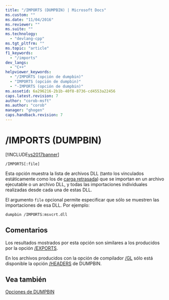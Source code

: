 ```yaml
---
title: "/IMPORTS (DUMPBIN) | Microsoft Docs"
ms.custom: ""
ms.date: "11/04/2016"
ms.reviewer: ""
ms.suite: ""
ms.technology: 
  - "devlang-cpp"
ms.tgt_pltfrm: ""
ms.topic: "article"
f1_keywords: 
  - "/imports"
dev_langs: 
  - "C++"
helpviewer_keywords: 
  - "/IMPORTS (opción de dumpbin)"
  - "IMPORTS (opción de dumpbin)"
  - "-IMPORTS (opción de dumpbin)"
ms.assetid: 6a296216-2b1b-40f8-8736-cd4553a22456
caps.latest.revision: 7
author: "corob-msft"
ms.author: "corob"
manager: "ghogen"
caps.handback.revision: 7
---
```

# /IMPORTS (DUMPBIN)
[!INCLUDE[vs2017banner](../../assembler/inline/includes/vs2017banner.md)]

```  
/IMPORTS[:file]  
```  
  
 Esta opción muestra la lista de archivos DLL \(tanto los vinculados estáticamente como los de [carga retrasada](../../build/reference/linker-support-for-delay-loaded-dlls.md)\) que se importan en un archivo ejecutable o un archivo DLL, y todas las importaciones individuales realizadas desde cada una de estas DLL.  
  
 El argumento `file` opcional permite especificar que sólo se muestren las importaciones de esa DLL.  Por ejemplo:  
  
```  
dumpbin /IMPORTS:msvcrt.dll  
```  
  
## Comentarios  
 Los resultados mostrados por esta opción son similares a los producidos por la opción [\/EXPORTS](../../build/reference/dash-exports.md).  
  
 En los archivos producidos con la opción de compilador [\/GL](../../build/reference/gl-whole-program-optimization.md) sólo está disponible la opción [\/HEADERS](../../build/reference/headers.md) de DUMPBIN.  
  
## Vea también  
 [Opciones de DUMPBIN](../../build/reference/dumpbin-options.md)